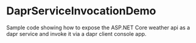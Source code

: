 # DaprServiceInvocationDemo
Sample code showing how to expose the ASP.NET Core weather api as a dapr service and invoke it via a dapr client console app.

